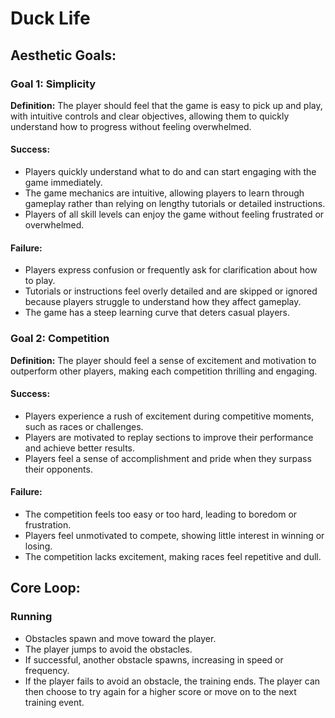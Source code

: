 # Duck Life

## Aesthetic Goals:
### Goal 1: Simplicity
**Definition:** The player should feel that the game is easy to pick up and play, with intuitive controls and clear objectives, allowing them to quickly understand how to progress without feeling overwhelmed.

#### Success:
- Players quickly understand what to do and can start engaging with the game immediately.
- The game mechanics are intuitive, allowing players to learn through gameplay rather than relying on lengthy tutorials or detailed instructions.
- Players of all skill levels can enjoy the game without feeling frustrated or overwhelmed.

#### Failure:
- Players express confusion or frequently ask for clarification about how to play.
- Tutorials or instructions feel overly detailed and are skipped or ignored because players struggle to understand how they affect gameplay.
- The game has a steep learning curve that deters casual players.

### Goal 2: Competition
**Definition:** The player should feel a sense of excitement and motivation to outperform other players, making each competition thrilling and engaging.

#### Success:
- Players experience a rush of excitement during competitive moments, such as races or challenges.
- Players are motivated to replay sections to improve their performance and achieve better results.
- Players feel a sense of accomplishment and pride when they surpass their opponents.

#### Failure:
- The competition feels too easy or too hard, leading to boredom or frustration.
- Players feel unmotivated to compete, showing little interest in winning or losing.
- The competition lacks excitement, making races feel repetitive and dull.

## Core Loop:
### Running
- Obstacles spawn and move toward the player.
- The player jumps to avoid the obstacles.
- If successful, another obstacle spawns, increasing in speed or frequency.
- If the player fails to avoid an obstacle, the training ends. The player can then choose to try again for a higher score or move on to the next training event.
